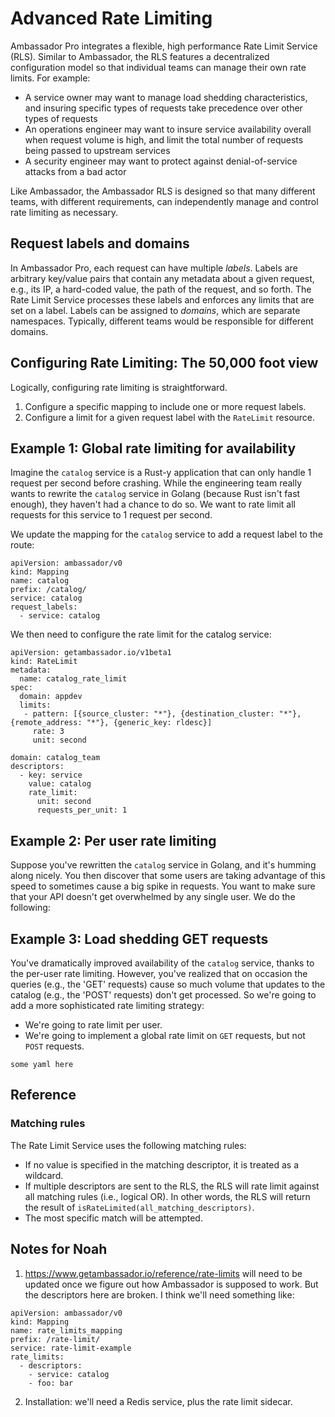 # Advanced Rate Limiting

Ambassador Pro integrates a flexible, high performance Rate Limit Service (RLS). Similar to Ambassador, the RLS features a decentralized configuration model so that individual teams can manage their own rate limits. For example:

* A service owner may want to manage load shedding characteristics, and insuring specific types of requests take precedence over other types of requests
* An operations engineer may want to insure service availability overall when request volume is high, and limit the total number of requests being passed to upstream services
* A security engineer may want to protect against denial-of-service attacks from a bad actor

Like Ambassador, the Ambassador RLS is designed so that many different teams, with different requirements, can independently manage and control rate limiting as necessary.

## Request labels and domains

In Ambassador Pro, each request can have multiple *labels*. Labels are arbitrary key/value pairs that contain any metadata about a given request, e.g., its IP, a hard-coded value, the path of the request, and so forth. The Rate Limit Service processes these labels and enforces any limits that are set on a label. Labels can be assigned to *domains*, which are separate namespaces. Typically, different teams would be responsible for different domains.

## Configuring Rate Limiting: The 50,000 foot view

Logically, configuring rate limiting is straightforward.

1. Configure a specific mapping to include one or more request labels.
2. Configure a limit for a given request label with the `RateLimit` resource.

## Example 1: Global rate limiting for availability

Imagine the `catalog` service is a Rust-y application that can only handle 1 request per second before crashing. While the engineering team really wants to rewrite the `catalog` service in Golang (because Rust isn't fast enough), they haven't had a chance to do so. We want to rate limit all requests for this service to 1 request per second. 

We update the mapping for the `catalog` service to add a request label to the route:

```
apiVersion: ambassador/v0
kind: Mapping
name: catalog
prefix: /catalog/
service: catalog
request_labels:
  - service: catalog
```

We then need to configure the rate limit for the catalog service:

```
apiVersion: getambassador.io/v1beta1
kind: RateLimit
metadata:
  name: catalog_rate_limit
spec:
  domain: appdev
  limits:
   - pattern: [{source_cluster: "*"}, {destination_cluster: "*"}, {remote_address: "*"}, {generic_key: rldesc}]
     rate: 3
     unit: second

domain: catalog_team
descriptors:
  - key: service
    value: catalog
    rate_limit:
      unit: second
      requests_per_unit: 1
```

## Example 2: Per user rate limiting

Suppose you've rewritten the `catalog` service in Golang, and it's humming along nicely. You then discover that some users are taking advantage of this speed to sometimes cause a big spike in requests. You want to make sure that your API doesn't get overwhelmed by any single user. We do the following:

## Example 3: Load shedding GET requests

You've dramatically improved availability of the `catalog` service, thanks to the per-user rate limiting. However, you've realized that on occasion the queries (e.g., the 'GET' requests) cause so much volume that updates to the catalog (e.g., the 'POST' requests) don't get processed. So we're going to add a more sophisticated rate limiting strategy:

* We're going to rate limit per user.
* We're going to implement a global rate limit on `GET` requests, but not `POST` requests.

```
some yaml here
```


## Reference

### Matching rules

The Rate Limit Service uses the following matching rules:

* If no value is specified in the matching descriptor, it is treated as a wildcard.
* If multiple descriptors are sent to the RLS, the RLS will rate limit against all matching rules (i.e., logical OR). In other words, the RLS will return the result of `isRateLimited(all_matching_descriptors)`.
* The most specific match will be attempted.


## Notes for Noah

1. https://www.getambassador.io/reference/rate-limits will need to be updated once we figure out how Ambassador is supposed to work. But the descriptors here are broken. I think we'll need something like:

```
apiVersion: ambassador/v0
kind: Mapping
name: rate_limits_mapping
prefix: /rate-limit/
service: rate-limit-example
rate_limits:
  - descriptors:
    - service: catalog
    - foo: bar 
```

2. Installation: we'll need a Redis service, plus the rate limit sidecar.